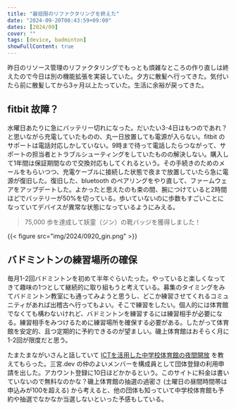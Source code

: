 ```yaml
---
title: "最低限のリファクタリングを終えた"
date: "2024-09-20T08:43:59+09:00"
dates: [2024/09]
cover: ""
tags: [device, badminton]
showFullContent: true
---
```


昨日のリソース管理のリファクタリングでもっとも煩雑なところの作り直しは終えたので今日は別の機能拡張を実装していた。夕方に散髪へ行ってきた。気付いたら前に散髪してから3ヶ月以上たっていた。生活に余裕が戻ってきた。

## fitbit 故障？

水曜日あたりに急にバッテリー切れになった。だいたい3-4日はもつのであれ？と思いながら充電していたものの、丸一日放置しても電源が入らない。fitbit のサポートは電話対応しかしていない。9時まで待って電話したらつながって、サポートの担当者とトラブルシューティングをしていたものの解決しない。購入して1年間は保証期間なので交換対応もしてくれるという。その手続きのためのメールをもらいつつ、充電ケーブルに接続した状態で夜まで放置していたら急に電源が復旧した。復旧した、bluetooth のペアリングをやり直して、ファームウェアをアップデートした。よかったと思えたのも束の間、腕につけていると2時間ほどでバッテリーが50%を切っている。歩いていないのに歩数もすごいことになっていてデバイスが異常な状態になっているようにみえる。

> 75,000 歩を達成して妖霊（ジン）の靴バッジを獲得しました！

{{< figure src="img/2024/0920_gin.png" >}}

## バドミントンの練習場所の確保

毎月1-2回バドミントンを初めて半年ぐらいたった。やっていると楽しくなってきて趣味の1つとして継続的に取り組もうと考えている。募集のタイミングをみてバドミントン教室にも通ってみようと思うし、どこか練習させてくれるコミュニティがあれば出稽古へ行ってもよい。そこで練習をしたい。個人的には体育館でなくても構わないけれど、バドミントンを練習するには練習相手が必要になる。練習相手をみつけるために練習場所を確保する必要がある。したがって体育館を安定的、且つ定期的に予約できるのが望ましい。磯上体育館はおそらく月に1-2回が限度だと思う。

たまたまながいさんと話していて [ICTを活用した中学校体育館の夜間開放](https://www.city.kobe.lg.jp/a61516/kosodate/lifelong/kaihou/kaihou_ict.html) を教えてもらった。三宮.dev の仲のよいメンバーを構成員として団体登録の利用申請を出した。アカウント登録に10日ほどかかるという。このサイトに料金は書いていないので無料なのかな？磯上体育館の抽選の過密さ (土曜日の昼間時間帯は申込みが100を超える) から考えると、他の団体も知っていて中学校体育館も予約や抽選でなかなか当選しないといった予感もしている。
